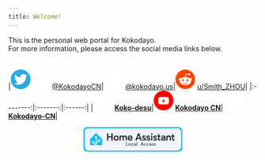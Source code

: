 ```yaml
---
title: Welcome!
---
```

This is the personal web portal for Kokodayo.  
For more information, please access the social media links below.  
<br>  
|[<img src="./assets/icons/twitter.svg" width="40px" height="40px">](https://x.kokodayo.us)[<img src="./assets/icons/x.svg" width="40px" height="40px">](https://x.kokodayo.us) [@KokodayoCN](https://x.kokodayo.us)|[<img src="./assets/icons/bsky.svg" width="40px" height="40px">](https://bluesky.kokodayo.us) [@kokodayo.us](https://bluesky.kokodayo.us)|[<img src="./assets/icons/reddit.svg" width="40px" height="40px">](https://reddit.kokodayo.us) [u/Smith_ZHOU](https://reddit.kokodayo.us)|
|:--------:|:-------:|:------:|
|**[<img src="./assets/icons/bilibili.svg" width="40px" height="40px">](https://bilibili.kokodayo.us) [Koko&#8209;desu](https://bilibili.kokodayo.us)**|**[<img src="./assets/icons/youtube.svg" width="40px" height="40px">](https://www.kokodayo.us/youtube) [Kokodayo&nbsp;CN](https://www.kokodayo.us/youtube)**|**[<img src="./assets/icons/github-mark-white.svg" width="40px" height="40px">](https://github.kokodayo.us) [Kokodayo&#8209;CN](https://github.kokodayo.us)**|
<br>
<a herf="http://192.168.0.101:8123">
  <center>
    <img src="./assets/icons/hass-local.png" width="200px" height="50px">
  </center>
</a>
<!-- <script src="./anti-inspect-element.js"></script> -->
